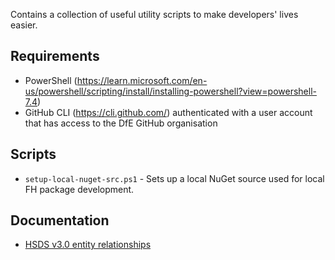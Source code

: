 Contains a collection of useful utility scripts to make developers' lives easier.


## Requirements
* PowerShell (https://learn.microsoft.com/en-us/powershell/scripting/install/installing-powershell?view=powershell-7.4)
* GitHub CLI (https://cli.github.com/) authenticated with a user account that has access to the DfE GitHub organisation

## Scripts

* `setup-local-nuget-src.ps1` - Sets up a local NuGet source used for local FH package development.

## Documentation

- [HSDS v3.0 entity relationships](/docs/hsds-3_0-er-diagram.md)